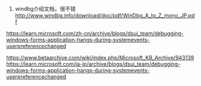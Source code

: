 1. windbg介绍文档，很不错  
http://www.windbg.info/download/doc/pdf/WinDbg_A_to_Z_mono_JP.pdf



https://learn.microsoft.com/zh-cn/archive/blogs/dsui_team/debugging-windows-forms-application-hangs-during-systemevents-userpreferencechanged



https://www.betaarchive.com/wiki/index.php/Microsoft_KB_Archive/943139
https://learn.microsoft.com/ja-jp/archive/blogs/dsui_team/debugging-windows-forms-application-hangs-during-systemevents-userpreferencechanged
